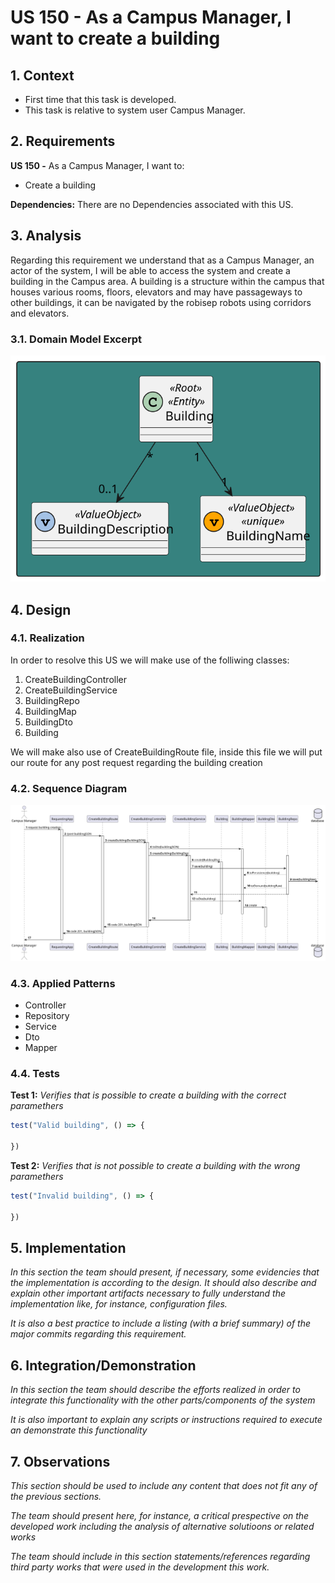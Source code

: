 # US 150 - As a Campus Manager, I want to create a building

## 1. Context

* First time that this task is developed.
* This task is relative to system user Campus Manager.

## 2. Requirements

**US 150 -** As a Campus Manager, I want to:

* Create a building

**Dependencies:**
There are no Dependencies associated with this US.

## 3. Analysis

Regarding this requirement we understand that as a Campus Manager, an actor of the system, I will be able to access the system and create a building in the Campus area. A building is a structure within the campus that houses various rooms, floors, elevators and may have passageways to other buildings, it can be navigated by the robisep robots using corridors and elevators.

### 3.1. Domain Model Excerpt

![DomainModelExcerpt](./Diagrams/domainModelExcerpt.svg)

## 4. Design

### 4.1. Realization

In order to resolve this US we will make use of the folliwing classes:

1. CreateBuildingController
2. CreateBuildingService
3. BuildingRepo
4. BuildingMap
5. BuildingDto
6. Building

We will make also use of CreateBuildingRoute file, inside this file we will put our route for any post request regarding the building creation

### 4.2. Sequence Diagram

![SequenceDiagram](Diagrams/SequenceDiagram.svg)

### 4.3. Applied Patterns

* Controller
* Repository
* Service
* Dto
* Mapper

### 4.4. Tests

**Test 1:** *Verifies that is possible to create a building with the correct paramethers*

```javascript
test("Valid building", () => {

})
```

**Test 2:** *Verifies that is not possible to create a building with the wrong paramethers*

```javascript
test("Invalid building", () => {

})
```

## 5. Implementation

*In this section the team should present, if necessary, some evidencies that the implementation is according to the design. It should also describe and explain other important artifacts necessary to fully understand the implementation like, for instance, configuration files.*

*It is also a best practice to include a listing (with a brief summary) of the major commits regarding this requirement.*

## 6. Integration/Demonstration

*In this section the team should describe the efforts realized in order to integrate this functionality with the other parts/components of the system*

*It is also important to explain any scripts or instructions required to execute an demonstrate this functionality*

## 7. Observations

*This section should be used to include any content that does not fit any of the previous sections.*

*The team should present here, for instance, a critical prespective on the developed work including the analysis of alternative solutioons or related works*

*The team should include in this section statements/references regarding third party works that were used in the development this work.*